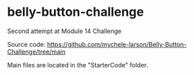 # belly-button-challenge
Second attempt at Module 14 Challenge

Source code: https://github.com/mychele-larson/Belly-Button-Challenge/tree/main

Main files are located in the "StarterCode" folder. 
